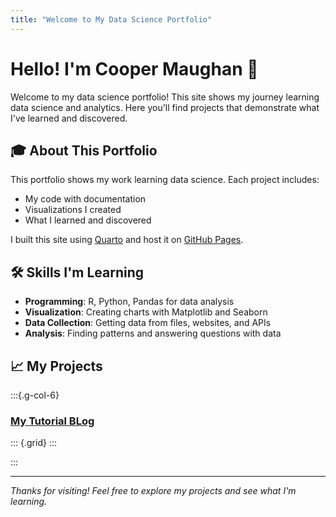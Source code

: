 ```yaml
---
title: "Welcome to My Data Science Portfolio"
---
```


# Hello! I'm Cooper Maughan 👋

Welcome to my data science portfolio! This site shows my journey learning data science and analytics. Here you'll find projects that demonstrate what I've learned and discovered.

## 🎓 About This Portfolio

This portfolio shows my work learning data science. Each project includes:

- My code with documentation
- Visualizations I created
- What I learned and discovered

I built this site using [Quarto](https://quarto.org/) and host it on [GitHub Pages](https://mcooperjay.github.io/).

## 🛠️ Skills I'm Learning

- **Programming**: R, Python, Pandas for data analysis
- **Visualization**: Creating charts with Matplotlib and Seaborn
- **Data Collection**: Getting data from files, websites, and APIs
- **Analysis**: Finding patterns and answering questions with data

## 📈 My Projects
:::{.g-col-6}
### [My Tutorial BLog](/tutorial_1.qmd)
::: {.grid}
:::

:::

---

*Thanks for visiting! Feel free to explore my projects and see what I'm learning.*